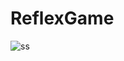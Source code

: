 # ReflexGame
![ss](https://user-images.githubusercontent.com/79247672/176348939-9175364a-aec8-4041-af72-fa6237deff8e.PNG)
